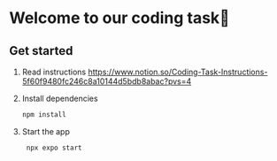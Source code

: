 # Welcome to our coding task👋

## Get started

1. Read instructions
   https://www.notion.so/Coding-Task-Instructions-5f60f9480fc246c8a10144d5bdb8abac?pvs=4

2. Install dependencies

   ```bash
   npm install
   ```

3. Start the app

   ```bash
    npx expo start
   ```
